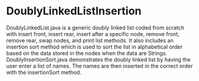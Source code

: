 # DoublyLinkedListInsertion
DoublyLinkedList.java is a generic doubly linked list coded from scratch with insert front, insert rear, insert after a specific node, remove front, remove rear, swap nodes, and print list methods. It also includes an insertion sort method which is used to sort the list in alphabetical order based on the data stored in the nodes when the data are Strings. DoublyInsertionSort.java demonstrates the doubly linked list by having the user enter a list of names. The names are then inserted in the correct order with the insertionSort method. 
